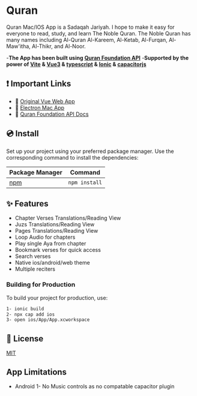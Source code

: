 # Quran

Quran Mac/IOS App is a Sadaqah Jariyah. I hope to make it easy for everyone to read, study, and learn The Noble Quran. The Noble Quran has many names including Al-Quran Al-Kareem, Al-Ketab, Al-Furqan, Al-Maw'itha, Al-Thikr, and Al-Noor.

-**The App has been built using [Quran Foundation API](https://api-docs.quran.com/docs/category/quran.com-api)**
-**Supported by the power of [Vite](https://vitejs.dev) & [Vue3](https://vuejs.org) & [typescript](https://www.typescriptlang.org) & [Ionic](https://ionicframework.com/docs/vue/your-first-app/deploying-mobile) & [capacitorjs](https://capacitorjs.com/docs/ios)**

## ❗️ Important Links

- 🚗 [Original Vue Web App](https://github.com/ahmedatwa/Nobel-Quran--vue3)
- 📄 [Electron Mac App](https://github.com/ahmedatwa/Quran-electron--vue3)
- 🔗 [Quran Foundation API Docs](https://api-docs.quran.com/docs/category/quran.com-api)


## 💿 Install

Set up your project using your preferred package manager. Use the corresponding command to install the dependencies:

| Package Manager                                                | Command        |
|---------------------------------------------------------------|----------------|
| [npm](https://docs.npmjs.com/cli/v7/commands/npm-install)     | `npm install`  |


## ✨ Features

- Chapter Verses Translations/Reading View 
- Juzs Translations/Reading View 
- Pages Translations/Reading View 
- Loop Audio for chapters
- Play single Aya from chapter
- Bookmark verses for quick access
- Search verses
- Native ios/android/web theme
- Multiple reciters


### Building for Production

To build your project for production, use:

```bash
1- ionic build
2- npx cap add ios
3- open ios/App/App.xcworkspace
```

## 📑 License
[MIT](http://opensource.org/licenses/MIT)

## App Limitations
- Android
    1- No Music controls as no compatable capacitor plugin